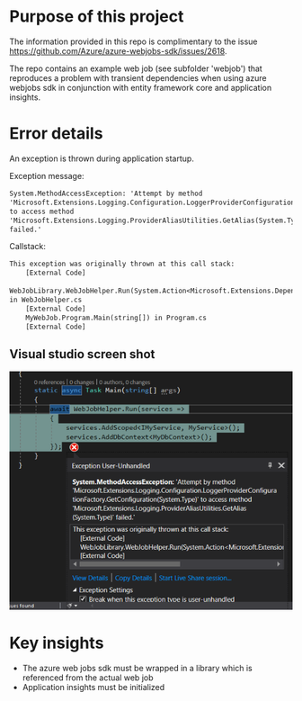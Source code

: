 # Purpose of this project

The information provided in this repo is complimentary to the issue https://github.com/Azure/azure-webjobs-sdk/issues/2618.

The repo contains an example web job (see subfolder 'webjob') that reproduces a problem with transient dependencies when using azure webjobs sdk in conjunction with entity framework core and application insights.

# Error details

An exception is thrown during application startup. 

Exception message:

```
System.MethodAccessException: 'Attempt by method 'Microsoft.Extensions.Logging.Configuration.LoggerProviderConfigurationFactory.GetConfiguration(System.Type)' to access method 'Microsoft.Extensions.Logging.ProviderAliasUtilities.GetAlias(System.Type)' failed.'
```

Callstack:

```
This exception was originally thrown at this call stack:
    [External Code]
    WebJobLibrary.WebJobHelper.Run(System.Action<Microsoft.Extensions.DependencyInjection.IServiceCollection>) in WebJobHelper.cs
    [External Code]
    MyWebJob.Program.Main(string[]) in Program.cs
    [External Code]
```

## Visual studio screen shot

![error callstack](./Exception.PNG)


# Key insights
  
 * The azure web jobs sdk must be wrapped in a library which is referenced from the actual web job
 * Application insights must be initialized 

